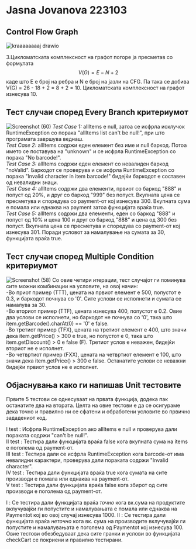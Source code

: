 # Jasna Jovanova 223103  
## Control Flow Graph  
![kraaaaaaaaj drawio](https://github.com/JasnaJovanova/SI_2024_lab2_223103/assets/139164424/1e00cfe6-22dd-45e6-a8fc-1aa0795fdb5f)

3.Цикломатската комплексност на графот погоре ја пресметав со формулата $$V(G) = E - N + 2$$ каде што E е број на ребра и N е број на јазли на CFG.
Па така се добива V(G) = 26 - 18 + 2 = 8 + 2 = 10.
Цикломатската комплексност на графот изнесува 10.  

## Тест случаи според Every Branch критериумот  
![Screenshot (60)](https://github.com/JasnaJovanova/SI_2024_lab2_223103/assets/139164424/def92217-097b-490d-b489-452734f6c0a8)
*Test Case 1:* allItems е null, затоа се исфрла исклучок RuntimeException со порака "allItems list can't be null!", при што програмата завршува веднаш.    
*Test Case 2:* allItems содржи еден елемент без име и null баркод. Потоа името се поставува на "unknown" и се исфрла RuntimeException со порака "No barcode!".  
*Test Case 3:* allItems содржи еден елемент со невалиден баркод "noValid". Баркодот се проверува и се исфрла RuntimeException со порака "Invalid character in item barcode!" бидејќи баркодот е составен од невалидни знаци.  
*Test Case 4:* allItems содржи два елементи, првиот со баркод "888" и попуст од 20%, и друг со баркод "999" без попуст. Вкупната цена се пресметува и споредува со payment-от кој изнесува 300. Вкупната сума е помала или еднаква на payment затоа функцијата враќа true.   
*Test Case 5:* allItems содржи два елементи, еден со баркод "888" и попуст од 10% и цена 100 и друг со баркод "888" и цена од 300 без попуст. Вкупната цена се пресметува и споредува со payment-от кој изнесува 301. Поради условот за намалување на сумата за 30, функцијата враќа true.    

## Тест случаи според Multiple Condition критериумот    
![Screenshot (58)](https://github.com/JasnaJovanova/SI_2024_lab2_223103/assets/139164424/13a78350-e7dd-49b5-b4d1-53d2371f443d)
Со овие четири итерации, тест случајот ги поминува сите можни комбинации на условите, на овој начин:  
-Во приот пример (ТТТ), цената на првиот елемент е 500, попустот е 0.3, и баркодот почнува со '0'. Сите услови се исполнети и сумата се намалува за 30.  
-Во вториот пример (TТF), цената изнесува 400, попустот е 0.2. Овие два услови се исполнети, но баркодот не почнува со '0', така што item.getBarcode().charAt(0) == '0' е false.  
-Во третиот пример (TFX), цената на третиот елемент е 400, што значи дека item.getPrice() > 300 е true, но попустот е 0, така што item.getDiscount() > 0 е false (F). Третиот услов е неважен, бидејќи вториот не е исполнет.  
-Во четвртиот пример (FXX), цената на четвртиот елемент е 100, што значи дека item.getPrice() > 300 е false. Останатите услови се неважни бидејќи првиот услов не е исполнет.  

## Објаснувања како ги напишав Unit тестовите  
Првите 5 тестови се однесуваат на првата функција, додека пак останатите два на втората. Целта на овие тестови е да се осигураме дека точно и правилно ни се сфатени и обработени условите во првично зададениот код.

I test : Исфрла RuntimeException ако allItems е null и проверува дали пораката содржи "can't be null!".  
II test : Тестира дали функцијата враќа false кога вкупната сума на items е поголема од payment-от.  
III test : Тестира дали се исфрла RuntimeException кога barcode-от има невалидни карактери, проверува дали пораката содржи "Invalid character".  
IV test : Тестира дали функцијата враќа true кога сумата на сите производи е помала или еднаква на payment-от.  
V test : Тестира дали функцијата враќа false кога збирот од сите производи е поголема од payment-от.  

I :  Се тестира дали функцијата враќа *точно* кога вк.сума на продуктите вклучувајќи ги попустите и намалувањата е помала или еднаква на Paymentot кој во овој случај изнесува 1000.
II : Се тестира дали функцијата враќа *неточно* кога вк. сума на производите вклучувајќи ги попустите и намалувањата е поголема од Paymentot кој изнесува 100.
Овие тестови обезбедуваат дека сите гранки и услови во функцијата checkCart се покриени и правилно тестирани.

